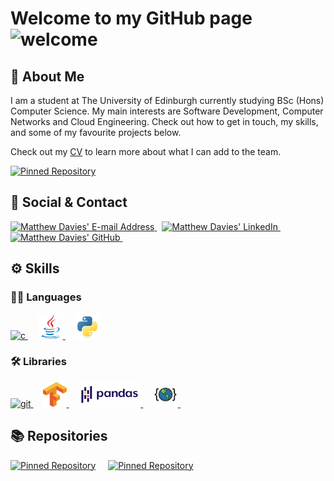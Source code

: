 # Welcome to my GitHub page  <img src="https://raw.githubusercontent.com/arasgungore/arasgungore/main/gifs/waving_hand.gif" alt="welcome" width="33" height="33" />


## 👤 About Me

I am a student at The University of Edinburgh currently studying BSc (Hons) Computer Science. My main interests are Software Development, Computer Networks and Cloud Engineering. 
Check out how to get in touch, my skills, and some of my favourite projects below.

Check out my [CV](https://github.com/MattDavies-code/CV) to learn more about what I can add to the team.

[![Pinned Repository](https://github-readme-stats.vercel.app/api/pin/?username=MattDavies-code&repo=CV)](https://github.com/MattDavies-code/CV)
&nbsp; &nbsp;

## 📇 Social & Contact

<div align="left">
  <a href="mailto:davies.heddwyn.matthew@gmail.com" target="_blank" rel="noreferrer"> <img alt="Matthew Davies' E-mail Address" src="https://img.shields.io/badge/E&#8209;mail-D14836?style=for-the-badge&logo=gmail&logoColor=white" /> </a>
  &nbsp;
  <a href="[https://www.linkedin.com/in/dugaldmacintyre](https://www.linkedin.com/in/matthew-davies-a0931a19b/)" target="_blank" rel="noreferrer"> <img alt="Matthew Davies' LinkedIn" src="https://img.shields.io/badge/LinkedIn-0077B5?style=for-the-badge&logo=linkedin&logoColor=white" /> </a>
  &nbsp;
  <a href="https://github.com/MattDavies-code" target="_blank" rel="noreferrer"> <img alt="Matthew Davies' GitHub" src="https://img.shields.io/badge/GitHub-100000?style=for-the-badge&logo=github&logoColor=white" /> </a>
  &nbsp;
</div>




## ⚙ Skills

### 👨‍💻 Languages

<div align="left">
  <a href="https://www.cprogramming.com" target="_blank" rel="noreferrer"> <img src="https://raw.githubusercontent.com/arasgungore/arasgungore/main/icons/c.svg" alt="c" width="40" height="40" /> </a>
  &nbsp; &nbsp;
  <a href="https://www.java.com" target="_blank" rel="noreferrer"> <img src="https://raw.githubusercontent.com/devicons/devicon/master/icons/java/java-original.svg" alt="java" width="40" height="40" /> </a>
  &nbsp; &nbsp;
  <a href="https://www.python.org" target="_blank" rel="noreferrer"> <img src="https://raw.githubusercontent.com/devicons/devicon/master/icons/python/python-original.svg" alt="python" width="40" height="40" /> </a>
</div>


### 🛠 Libraries

<div align="left">
  <a href="https://git-scm.com" target="_blank" rel="noreferrer"> <img alt="git" src="https://raw.githubusercontent.com/arasgungore/arasgungore/main/icons/git.svg" width=40 height=40/> </a>
  &nbsp; &nbsp;
  <a href="https://www.tensorflow.org/" target="_blank" rel="noreferrer"> <img alt="tensorflow" src="/Tensorflow_logo.svg.png" height=40/> </a>
  &nbsp; &nbsp;
  <a href="https://pandas.pydata.org/" target="_blank" rel="noreferrer"> <img alt="pandas" src="/Pandas_logo.svg.png" height=40/> </a>
  &nbsp; &nbsp;
  <a href="https://geojson.org/" target="_blank" rel="noreferrer"> <img alt="geojson" src="/geojson-logo.png" height=40/> </a>
  &nbsp; &nbsp;
</div>

## 📚 Repositories

[![Pinned Repository](https://github-readme-stats.vercel.app/api/pin/?username=MattDavies-code&repo=Autonomous-drone-delivery)](https://github.com/MattDavies-code/Autonomous-drone-delivery)
&nbsp; &nbsp;
[![Pinned Repository](https://github-readme-stats.vercel.app/api/pin/?username=MattDavies-code&repo=Trends-In-Movies-Using-IMDb)](https://github.com/MattDavies-code/Trends-In-Movies-Using-IMDb)
&nbsp; &nbsp;

